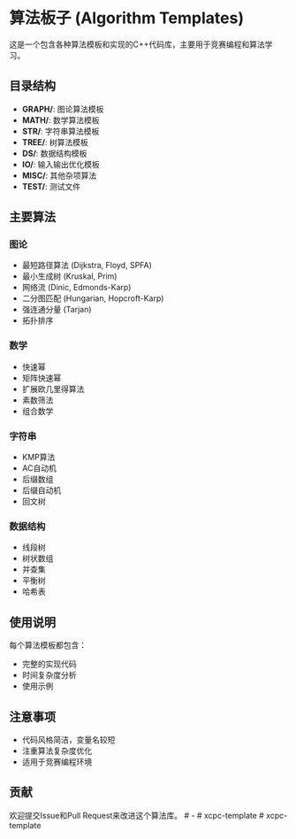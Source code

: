 # 算法板子 (Algorithm Templates)

这是一个包含各种算法模板和实现的C++代码库，主要用于竞赛编程和算法学习。

## 目录结构

- **GRAPH/**: 图论算法模板
- **MATH/**: 数学算法模板  
- **STR/**: 字符串算法模板
- **TREE/**: 树算法模板
- **DS/**: 数据结构模板
- **IO/**: 输入输出优化模板
- **MISC/**: 其他杂项算法
- **TEST/**: 测试文件

## 主要算法

### 图论
- 最短路径算法 (Dijkstra, Floyd, SPFA)
- 最小生成树 (Kruskal, Prim)
- 网络流 (Dinic, Edmonds-Karp)
- 二分图匹配 (Hungarian, Hopcroft-Karp)
- 强连通分量 (Tarjan)
- 拓扑排序

### 数学
- 快速幂
- 矩阵快速幂
- 扩展欧几里得算法
- 素数筛法
- 组合数学

### 字符串
- KMP算法
- AC自动机
- 后缀数组
- 后缀自动机
- 回文树

### 数据结构
- 线段树
- 树状数组
- 并查集
- 平衡树
- 哈希表

## 使用说明

每个算法模板都包含：
- 完整的实现代码
- 时间复杂度分析
- 使用示例

## 注意事项

- 代码风格简洁，变量名较短
- 注重算法复杂度优化
- 适用于竞赛编程环境

## 贡献

欢迎提交Issue和Pull Request来改进这个算法库。
#   -  
 #   x c p c - t e m p l a t e  
 #   x c p c - t e m p l a t e  
 
